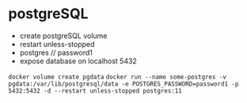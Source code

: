 # postgreSQL

- create postgreSQL volume
- restart unless-stopped
- postgres // password1
- expose database on localhost 5432

`docker volume create pgdata`
`docker run --name some-postgres -v pgdata:/var/lib/postgresql/data -e POSTGRES_PASSWORD=password1 -p 5432:5432 -d --restart unless-stopped postgres:11`